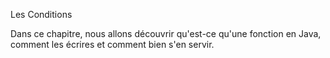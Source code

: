 Les Conditions

Dans ce chapitre, nous allons découvrir qu'est-ce qu'une fonction en Java, comment les écrires et comment bien s'en servir.
